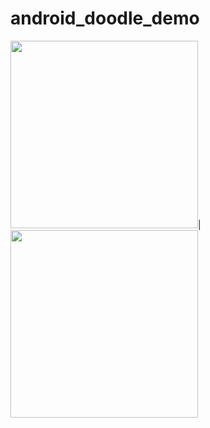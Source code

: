 # android_doodle_demo
<img src="https://user-images.githubusercontent.com/18115340/151208622-e4731fb6-8aaa-4b59-ab69-0a916f344123.jpg" width="300"/>|<img src="https://user-images.githubusercontent.com/18115340/151208631-e87f59f4-aa8b-4da1-a85e-33b2b711f58a.jpg" width="300"/>
